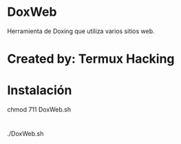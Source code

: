 # DoxWeb
Herramienta de Doxing que utiliza varios sitios web.
# Created by: Termux Hacking
# Instalación
chmod 711 DoxWeb.sh
#
./DoxWeb.sh
#
